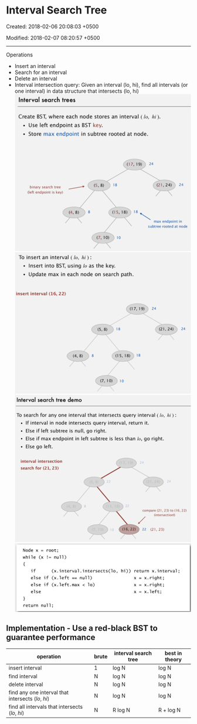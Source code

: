 # Interval Search Tree

Created: 2018-02-06 20:08:03 +0500

Modified: 2018-02-07 08:20:57 +0500

---

Operations
-   Insert an interval
-   Search for an interval
-   Delete an interval
-   Interval intersection query: Given an interval (lo, hi), find all intervals (or one interval) in data structure that intersects (lo, hi)
![image](media/Interval-Search-Tree-image1.png)
![image](media/Interval-Search-Tree-image2.png)
![image](media/Interval-Search-Tree-image3.png)
![image](media/Interval-Search-Tree-image4.png)
## Implementation - Use a red-black BST to guarantee performance
| operation                                          | brute | interval search tree | best in theory |
|---------------------------------|----------|------------------|-------------|
| insert interval                                    | 1     | log N                | log N          |
| find interval                                      | N     | log N                | log N          |
| delete interval                                    | N     | log N                | log N          |
| find any one interval that intersects (*lo*, *hi*) | N     | log N                | log N          |
| find all intervals that intersects (*lo*, *hi*)    | N     | R log N              | R + log N      |